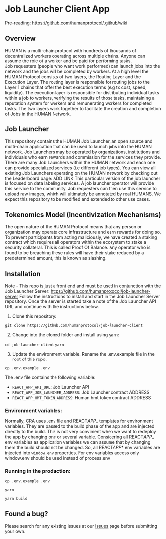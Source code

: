 # Job Launcher Client App

Pre-reading: https://github.com/humanprotocol/.github/wiki

## Overview

HUMAN is a multi-chain protocol with hundreds of thousands of decentralized workers operating across multiple chains. Anyone can assume the role of a worker and be paid for performing tasks.  
Job requesters (people who want work performed) can launch jobs into the network and the jobs will be completed by workers. At a high level the HUMAN Protocol consists of two layers, the Routing Layer and the Execution Layer. The routing layer is responsible for routing jobs to the Layer 1 chains that offer the best execution terms (e.g tx cost, speed, liquidity). The execution layer is responsible for distributing individual tasks within a job to workers, verifying the results of those tasks, maintaining a reputation system for workers and remunerating workers for completed tasks. The two layers work together to facilitate the creation and completion of Jobs in the HUMAN Network.

## Job Launcher

This repository contains the HUMAN Job Launcher, an open source and multi-chain application that can be used to launch jobs into the HUMAN network. Job Launchers may be operated by organizations, institutions and individuals who earn rewards and commission for the services they provide. There are many Job Launchers within the HUMAN network and each one can provide specialized services (i.e different job types). You can view all existing Job Launchers operating on the HUMAN network by checking out the Leaderboard page: ADD LINK
This particular version of the job launcher is focused on data labeling services. A job launcher operator will provide this service to the community. Job requesters can then use this service to upload raw images, which will ultimately be annotated by real HUMANS.
We expect this repository to be modified and extended to other use cases.

## Tokenomics Model (Incentivization Mechanisms)

The open nature of the HUMAN Protocol means that any person or organization may operate core infrastructure and earn rewards for doing so. To prevent participants from acting maliciously, we have created a staking contract which requires all operators within the ecosystem to stake a security collateral. This is called Proof Of Balance. Any operator who is found to be breaching these rules will have their stake reduced by a predetermined amount, this is known as slashing.

## Installation

Note - This repo is just a front end and must be used in conjunction with the Job Launcher Server: https://github.com/humanprotocol/job-launcher-server
Follow the instructions to install and start in the Job Launcher Server repository. Once the server is started take a note of the Job Launcher API URL and continue with the instructions below.

1. Clone this repository:

`git clone https://github.com/humanprotocol/job-launcher-client`

2. Change into the cloned folder and install using yarn:

`cd job-launcher-client`
`yarn`

3. Update the environment variable. Rename the .env.example file in the root of this repo:

`cp .env.example .env`

The .env file contains the following variable:

- `REACT_APP_API_URL`: Job Launcher API
- `REACT_APP_JOB_LAUNCHER_ADDRESS`: Job Launcher contract ADDRESS
- `REACT_APP_HMT_TOKEN_ADDRESS`: Human hmt token contract ADDRESS

### Environment variables:

Normally, CRA uses .env file and REACT*APP*_ templates for environment variables. They are passed to the build phase
of the app and are injected directly to the build. This is not very convinient when we want to redeploy the app
by changing one or several variable.
Considering all REACT*APP*_ env variables as application variables we can assume that by changing
them the build should not be changed. So, all REACT*APP*\* env variables are injected into `window.env` properties.
For env variables access only window.env should be used instead of process.env

### Running in the production:

`cp .env.example .env`

`yarn`

`yarn build`

## Found a bug?

Please search for any existing issues at our [Issues](https://github.com/humanprotocol/job-launcher-client) page before submitting your own.
